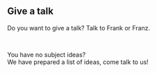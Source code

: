## Give a talk

Do you want to give a talk?
Talk to Frank or Franz.

<br>

You have no subject ideas?  
We have prepared a list of ideas, come talk to us!
